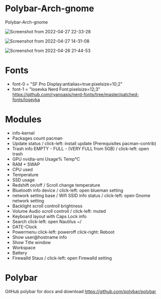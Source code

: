 # Polybar-Arch-gnome
Polybar-Arch-gnome

![Screenshot from 2022-04-27 22-33-28](https://user-images.githubusercontent.com/103053714/165634959-b80cd4f0-88cd-4496-94cc-e4ba61a4c81f.png)

![Screenshot from 2022-04-27 14-31-08](https://user-images.githubusercontent.com/103053714/165530164-18f9c8e9-2424-46fb-8d7c-3e30839f1994.png)

![Screenshot from 2022-04-26 21-44-53](https://user-images.githubusercontent.com/103053714/165390220-94ad733f-93c0-41a7-983d-9f1c8d62e69d.png)

# Fonts 
- font-0 = "SF Pro Display:antialias=true:pixelsize=10;2"
- font-1 = "Iosevka Nerd Font:pixelsize=12;3" https://github.com/ryanoasis/nerd-fonts/tree/master/patched-fonts/Iosevka


# Modules
- info-kernel 
- Packages count pacman
- Update status / click-left: install update (Prerequisites pacman-contrib) 
- Trash info EMPTY - FULL - (VERY FULL from 5GB) /  click-left: open trash 
- GPU nvidia-smi Usage% Temp°C
- RAM + SWAP
- CPU used
- Temperature
- SSD usage 
- Redshift on/off / Scroll change temperature
- Bluetooth info device / click-left: open blueman setting
- network setting base / Wifi SSID info status / click-left: open Gnome network setting
- Backlight scroll controll brightness
- Volume Audio scroll controll / click-left: muted
- Keyboard layout with Caps Lock info
- Search click-left: open Nautilus ~/
- DATE-Clock
- Powermenu click-left: poweroff click-right: Reboot
- Show user@hostname info
- Show Title window
- Workspace
- Battery
- Firewalld Staus / click-left: open Firewalld setting


# Polybar
GitHub polybar for docs and download https://github.com/polybar/polybar


